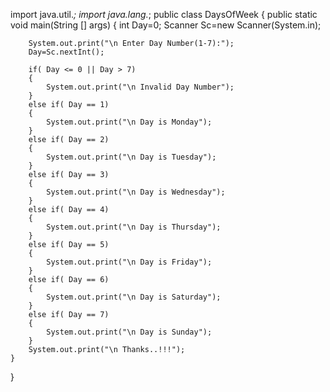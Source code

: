import java.util.*;
import java.lang.*;
public class DaysOfWeek
{
    public static void main(String [] args)
    {
        int Day=0;
        Scanner Sc=new Scanner(System.in);

        System.out.print("\n Enter Day Number(1-7):");
        Day=Sc.nextInt();

        if( Day <= 0 || Day > 7)
        {
            System.out.print("\n Invalid Day Number");
        }
        else if( Day == 1)
        {
            System.out.print("\n Day is Monday");
        }
        else if( Day == 2)
        {
            System.out.print("\n Day is Tuesday");
        }
        else if( Day == 3)
        {
            System.out.print("\n Day is Wednesday");
        }
        else if( Day == 4)
        {
            System.out.print("\n Day is Thursday");
        }
        else if( Day == 5)
        {
            System.out.print("\n Day is Friday");
        }
        else if( Day == 6)
        {
            System.out.print("\n Day is Saturday");
        }
        else if( Day == 7)
        {
            System.out.print("\n Day is Sunday");
        }
        System.out.print("\n Thanks..!!!");
    }
}
